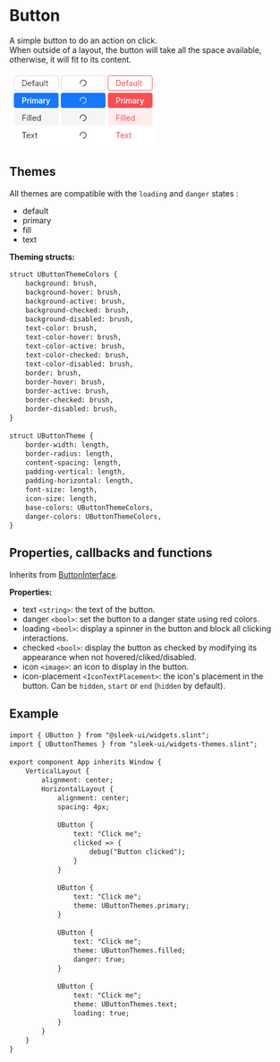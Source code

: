 # Button
A simple button to do an action on click.  
When outside of a layout, the button will take all the space available, otherwise, it will fit to its content.  

![buttons presentation](images/button.png)

## Themes
All themes are compatible with the `loading` and `danger` states : 
- default
- primary
- fill
- text

**Theming structs:**
```slint
struct UButtonThemeColors {
	background: brush,
	background-hover: brush,
	background-active: brush,
	background-checked: brush,
	background-disabled: brush,
	text-color: brush,
	text-color-hover: brush,
	text-color-active: brush,
	text-color-checked: brush,
	text-color-disabled: brush,
	border: brush,
	border-hover: brush,
	border-active: brush,
	border-checked: brush,
	border-disabled: brush,
}

struct UButtonTheme {
	border-width: length,
	border-radius: length,
	content-spacing: length,
	padding-vertical: length,
	padding-horizontal: length,
	font-size: length,
	icon-size: length,
	base-colors: UButtonThemeColors,
	danger-colors: UButtonThemeColors,
}
```

## Properties, callbacks and functions
Inherits from [ButtonInterface](./button-interface.md).  

**Properties:**
- text `<string>`: the text of the button.
- danger `<bool>`: set the button to a danger state using red colors.
- loading `<bool>`: display a spinner in the button and block all clicking interactions.
- checked `<bool>`: display the button as checked by modifying its appearance when not hovered/cliked/disabled.
- icon `<image>`: an icon to display in the button.
- icon-placement `<IconTextPlacement>`: the icon's placement in the button. Can be `hidden`, `start` or `end` (`hidden` by default).

## Example
```slint
import { UButton } from "@sleek-ui/widgets.slint";
import { UButtonThemes } from "sleek-ui/widgets-themes.slint";

export component App inherits Window {
	VerticalLayout {
		alignment: center;
		HorizontalLayout {
			alignment: center;
			spacing: 4px;

			UButton {
				text: "Click me";
				clicked => {
					debug("Button clicked");
				}
			}

			UButton {
				text: "Click me";
				theme: UButtonThemes.primary;
			}

			UButton {
				text: "Click me";
				theme: UButtonThemes.filled;
				danger: true;
			}

			UButton {
				text: "Click me";
				theme: UButtonThemes.text;
				loading: true;
			}
		}
	}
}
```